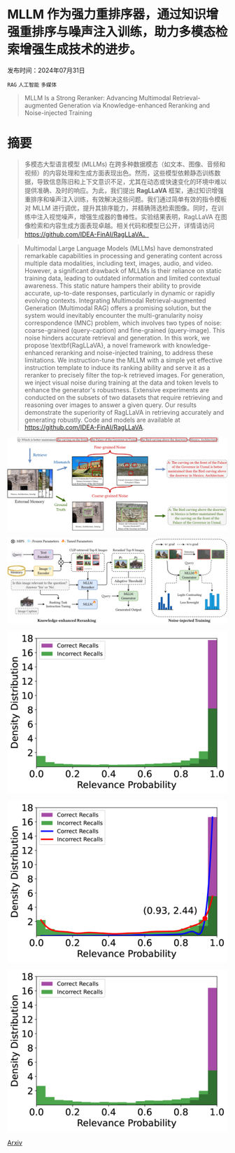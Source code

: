 # MLLM 作为强力重排序器，通过知识增强重排序与噪声注入训练，助力多模态检索增强生成技术的进步。

发布时间：2024年07月31日

`RAG` `人工智能` `多媒体`

> MLLM Is a Strong Reranker: Advancing Multimodal Retrieval-augmented Generation via Knowledge-enhanced Reranking and Noise-injected Training

# 摘要

> 多模态大型语言模型 (MLLMs) 在跨多种数据模态（如文本、图像、音频和视频）的内容处理和生成方面表现出色。然而，这些模型依赖静态训练数据，导致信息陈旧和上下文意识不足，尤其在动态或快速变化的环境中难以提供准确、及时的响应。为此，我们提出 **RagLLaVA** 框架，通过知识增强重排序和噪声注入训练，有效解决这些问题。我们通过简单有效的指令模板对 MLLM 进行调优，提升其排序能力，并精确筛选检索图像。同时，在训练中注入视觉噪声，增强生成器的鲁棒性。实验结果表明，RagLLaVA 在图像检索和内容生成方面表现卓越。相关代码和模型已公开，详情请访问 https://github.com/IDEA-FinAI/RagLLaVA。

> Multimodal Large Language Models (MLLMs) have demonstrated remarkable capabilities in processing and generating content across multiple data modalities, including text, images, audio, and video. However, a significant drawback of MLLMs is their reliance on static training data, leading to outdated information and limited contextual awareness. This static nature hampers their ability to provide accurate, up-to-date responses, particularly in dynamic or rapidly evolving contexts. Integrating Multimodal Retrieval-augmented Generation (Multimodal RAG) offers a promising solution, but the system would inevitably encounter the multi-granularity noisy correspondence (MNC) problem, which involves two types of noise: coarse-grained (query-caption) and fine-grained (query-image). This noise hinders accurate retrieval and generation. In this work, we propose \textbf{RagLLaVA}, a novel framework with knowledge-enhanced reranking and noise-injected training, to address these limitations. We instruction-tune the MLLM with a simple yet effective instruction template to induce its ranking ability and serve it as a reranker to precisely filter the top-k retrieved images. For generation, we inject visual noise during training at the data and token levels to enhance the generator's robustness. Extensive experiments are conducted on the subsets of two datasets that require retrieving and reasoning over images to answer a given query. Our results demonstrate the superiority of RagLLaVA in retrieving accurately and generating robustly. Code and models are available at https://github.com/IDEA-FinAI/RagLLaVA.

![MLLM 作为强力重排序器，通过知识增强重排序与噪声注入训练，助力多模态检索增强生成技术的进步。](../../../paper_images/2407.21439/x1.png)

![MLLM 作为强力重排序器，通过知识增强重排序与噪声注入训练，助力多模态检索增强生成技术的进步。](../../../paper_images/2407.21439/x2.png)

![MLLM 作为强力重排序器，通过知识增强重排序与噪声注入训练，助力多模态检索增强生成技术的进步。](../../../paper_images/2407.21439/x3.png)

![MLLM 作为强力重排序器，通过知识增强重排序与噪声注入训练，助力多模态检索增强生成技术的进步。](../../../paper_images/2407.21439/x4.png)

![MLLM 作为强力重排序器，通过知识增强重排序与噪声注入训练，助力多模态检索增强生成技术的进步。](../../../paper_images/2407.21439/x5.png)

[Arxiv](https://arxiv.org/abs/2407.21439)